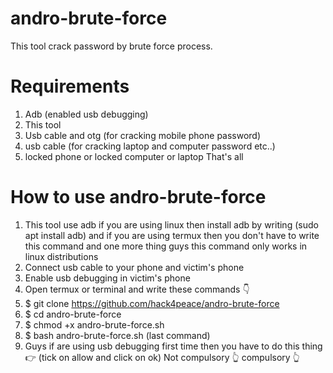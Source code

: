 # andro-brute-force
This tool crack password by brute force process. 
# Requirements 
1. Adb (enabled usb debugging)
2. This tool
3. Usb cable and otg (for cracking mobile phone password)
4. usb cable (for cracking laptop and computer password etc..)
5. locked phone or locked computer or laptop 
   That's all
# How to use andro-brute-force
1. This tool use adb if you are using linux then install adb by writing (sudo apt install adb) and if you are using termux then you don't have to write this command and one more thing guys this command only works in linux distributions
2. Connect usb cable to your phone and victim's phone
3. Enable usb debugging in victim's phone 
4. Open termux or terminal and write these commands 👇
5. $ git clone https://github.com/hack4peace/andro-brute-force
6. $ cd andro-brute-force 
7. $ chmod +x andro-brute-force.sh
8. $ bash andro-brute-force.sh (last command)
9. Guys if are using usb debugging first time then you have to do this thing 👉 (tick on allow and click on ok)
                                                                    Not compulsory 👆        compulsory  👆                
